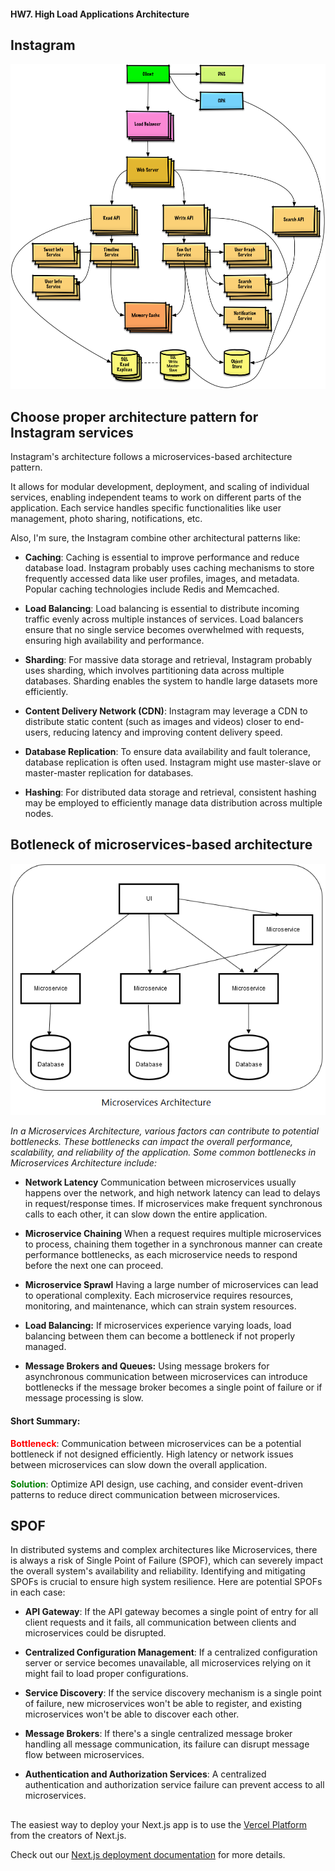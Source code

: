 #### HW7. High Load Applications Architecture

## Instagram

![./public/](public/jrUBAF7.png)

## Choose proper architecture pattern for Instagram services

Instagram's architecture follows a microservices-based architecture pattern.

It allows for modular development, deployment, and scaling of individual services, enabling independent teams to work on different parts of the application. Each service handles specific functionalities like user management, photo sharing, notifications, etc.

Also, I'm sure, the Instagram combine other architectural patterns like:

- **Caching**: Caching is essential to improve performance and reduce database load. Instagram probably uses caching mechanisms to store frequently accessed data like user profiles, images, and metadata. Popular caching technologies include Redis and Memcached.

- **Load Balancing**: Load balancing is essential to distribute incoming traffic evenly across multiple instances of services. Load balancers ensure that no single service becomes overwhelmed with requests, ensuring high availability and performance.

- **Sharding**: For massive data storage and retrieval, Instagram probably uses sharding, which involves partitioning data across multiple databases. Sharding enables the system to handle large datasets more efficiently.

- **Content Delivery Network (CDN)**: Instagram may leverage a CDN to distribute static content (such as images and videos) closer to end-users, reducing latency and improving content delivery speed.

- **Database Replication**: To ensure data availability and fault tolerance, database replication is often used. Instagram might use master-slave or master-master replication for databases.

- **Hashing**: For distributed data storage and retrieval, consistent hashing may be employed to efficiently manage data distribution across multiple nodes.

## Botleneck of microservices-based architecture

![./public/](public/Au-blog.png)

_In a Microservices Architecture, various factors can contribute to potential bottlenecks. These bottlenecks can impact the overall performance, scalability, and reliability of the application. Some common bottlenecks in Microservices Architecture include:_

- **Network Latency** Communication between microservices usually happens over the network, and high network latency can lead to delays in request/response times. If microservices make frequent synchronous calls to each other, it can slow down the entire application.

- **Microservice Chaining** When a request requires multiple microservices to process, chaining them together in a synchronous manner can create performance bottlenecks, as each microservice needs to respond before the next one can proceed.

- **Microservice Sprawl** Having a large number of microservices can lead to operational complexity. Each microservice requires resources, monitoring, and maintenance, which can strain system resources.

- **Load Balancing:** If microservices experience varying loads, load balancing between them can become a bottleneck if not properly managed.

- **Message Brokers and Queues:** Using message brokers for asynchronous communication between microservices can introduce bottlenecks if the message broker becomes a single point of failure or if message processing is slow.

#### Short Summary:

<span style='color: red;'>**Bottleneck**</span>: Communication between microservices can be a potential bottleneck if not designed efficiently. High latency or network issues between microservices can slow down the overall application.

<span style='color: green;'>**Solution**</span>: Optimize API design, use caching, and consider event-driven patterns to reduce direct communication between microservices.

## SPOF

In distributed systems and complex architectures like Microservices, there is always a risk of Single Point of Failure (SPOF), which can severely impact the overall system's availability and reliability. Identifying and mitigating SPOFs is crucial to ensure high system resilience. Here are potential SPOFs in each case:

- **API Gateway**: If the API gateway becomes a single point of entry for all client requests and it fails, all communication between clients and microservices could be disrupted.

- **Centralized Configuration Management**: If a centralized configuration server or service becomes unavailable, all microservices relying on it might fail to load proper configurations.

- **Service Discovery**: If the service discovery mechanism is a single point of failure, new microservices won't be able to register, and existing microservices won't be able to discover each other.

- **Message Brokers**: If there's a single centralized message broker handling all message communication, its failure can disrupt message flow between microservices.

- **Authentication and Authorization Services**: A centralized authentication and authorization service failure can prevent access to all microservices.

##

The easiest way to deploy your Next.js app is to use the [Vercel Platform](https://vercel.com/new?utm_medium=default-template&filter=next.js&utm_source=create-next-app&utm_campaign=create-next-app-readme) from the creators of Next.js.

Check out our [Next.js deployment documentation](https://nextjs.org/docs/deployment) for more details.
